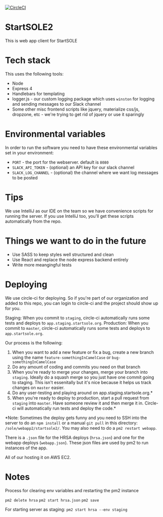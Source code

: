 [![CircleCI](https://circleci.com/gh/startsole/StartSOLE-web-app/tree/master.svg?style=svg)](https://circleci.com/gh/startsole/StartSOLE-web-app/tree/master)

# StartSOLE2

This is web app client for StartSOLE

# Tech stack

This uses the following tools:
 * Node
 * Express 4
 * Handlebars for templating
 * logger.js - our custom logging package which uses `winston` for logging and sending messages to our Slack channel
 * Some other misc frontend scripts like jquery, materialize css/js, dropzone, etc - we're trying to get rid of jquery or use it sparingly

# Environmental variables

In order to run the software you need to have these environmental variables set in your environment:
 
 * `PORT` -  the port for the webserver. default is `8080`
 * `SLACK_API_TOKEN` - (optional) an API key for our slack channel
 * `SLACK_LOG_CHANNEL` - (optional) the channel where we want log messages to be posted 


# Tips

We use IntelliJ as our IDE on the team so we have convenience scripts for running the server. If you use IntelliJ too, you'll get these scripts automatically from the repo.   

# Things we want to do in the future

 * Use SASS to keep styles well structured and clean
 * Use React and replace the node express backend entirely
 * Write more meangingful tests

# Deploying
We use circle-ci for deploying. So if you're part of our organization and added to this repo, you can login to circle-ci and the project should show up for you.

Staging: When you commit to `staging`, circle-ci automatically runs some tests and deploys to `app.staging.startsole.org`.
Production: When you commit to `master`, circle-ci automatically runs some tests and deploys to `app.startsole.org`.

Our process is the following:
 1. When you want to add a new feature or fix a bug, create a new branch using the name `feature-somethingInCamelCase` or `bug-somethingInCamelCase`
 1. Do any amount of coding and commits you need on that branch
 1. When you're ready to merge your changes, merge your branch into `staging`. Ideally do a squash merge so you just have one commit going to staging. This isn't essenitally but it's nice because it helps us track changes on `master` easier.
 1. Do any user-testing and playing around on app.staging.startsole.org.*
 1. When you're ready to deploy to production, start a pull request from `staging` into `master`. Have someone review it and then merge it in. Circle-ci will automatically run tests and deploy the code.*
 
 *Note: Sometimes the deploy gets funny and you need to SSH into the server to do an `npm install` or a manual `git pull` in this directory: `/sole/webapp2/startsole2/`. You may also need to do a `pm2 restart webapp`.  

There is a `.json` file for the HRSA deploys (`hrsa.json`) and one for the webapp deploys (`webapp.json`). These json files are used by pm2 to run instances of the app.

All of our hosting it on AWS EC2.

# Notes

Process for clearing env variables and restarting the pm2 instance

`pm2 delete hrsa`
`pm2 start hrsa.json`
`pm2 save`

For starting server as staging:
`pm2 start hrsa --env staging`
